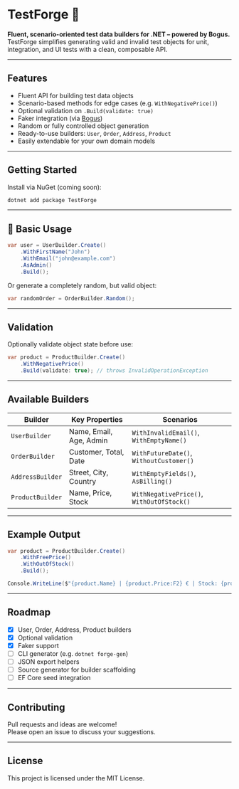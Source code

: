 # TestForge 🧪

**Fluent, scenario-oriented test data builders for .NET – powered by Bogus.**  
TestForge simplifies generating valid and invalid test objects for unit, integration, and UI tests with a clean, composable API.

---

##  Features

-  Fluent API for building test data objects
-  Scenario-based methods for edge cases (e.g. `WithNegativePrice()`)
-  Optional validation on `.Build(validate: true)`
-  Faker integration (via [Bogus](https://github.com/bchavez/Bogus))
-  Random or fully controlled object generation
-  Ready-to-use builders: `User`, `Order`, `Address`, `Product`
-  Easily extendable for your own domain models

---

##  Getting Started

Install via NuGet (coming soon):

```bash
dotnet add package TestForge
```

---

## 🔧 Basic Usage

```csharp
var user = UserBuilder.Create()
    .WithFirstName("John")
    .WithEmail("john@example.com")
    .AsAdmin()
    .Build();
```

Or generate a completely random, but valid object:

```csharp
var randomOrder = OrderBuilder.Random();
```

---

##  Validation

Optionally validate object state before use:

```csharp
var product = ProductBuilder.Create()
    .WithNegativePrice()
    .Build(validate: true); // throws InvalidOperationException
```

---

##  Available Builders

| Builder | Key Properties | Scenarios |
|--------|----------------|-----------|
| `UserBuilder` | Name, Email, Age, Admin | `WithInvalidEmail()`, `WithEmptyName()` |
| `OrderBuilder` | Customer, Total, Date | `WithFutureDate()`, `WithoutCustomer()` |
| `AddressBuilder` | Street, City, Country | `WithEmptyFields()`, `AsBilling()` |
| `ProductBuilder` | Name, Price, Stock | `WithNegativePrice()`, `WithOutOfStock()` |

---

##  Example Output

```csharp
var product = ProductBuilder.Create()
    .WithFreePrice()
    .WithOutOfStock()
    .Build();

Console.WriteLine($"{product.Name} | {product.Price:F2} € | Stock: {product.Stock}");
```

---

##  Roadmap

- [x] User, Order, Address, Product builders
- [x] Optional validation
- [x] Faker support
- [ ] CLI generator (e.g. `dotnet forge-gen`)
- [ ] JSON export helpers
- [ ] Source generator for builder scaffolding
- [ ] EF Core seed integration

---

##  Contributing

Pull requests and ideas are welcome!  
Please open an issue to discuss your suggestions.

---

##  License

This project is licensed under the MIT License.
